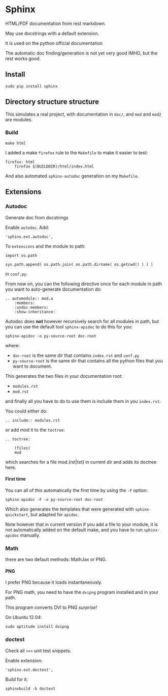 # Sphinx

HTML/PDF documentation from rest markdown.

May use docstrings with a default extension.

It is used on the python official documentation

The automatic doc finding/generation is not yet very good IMHO, but the rest works good.

## Install

    sudo pip install sphinx

## Directory structure structure

This simulates a real project, with documentation in `doc/`, and `mod` and `mod2` are modules.

### Build

    make html

I added a make `firefox` rule to the `Makefile` to make it easier to test:

    firefox: html
        firefox $(BUILDDIR)/html/index.html

And also automated `sphinx-autodoc` generation on my `Makefile`.

## Extensions

### Autodoc

Generate doc from docstrings

Enable `autodoc`. Add:

    'sphinx.ext.autodoc',

To `extensions` and the module to path:

    import os.path

    sys.path.append( os.path.join( os.path.dirname( os.getcwd() ) ) )

in `conf.py`.

From now on, you can the following directive once for each module in path you want to auto-generate documentation do:

    .. automodule:: mod.a
        :members:
        :undoc-members:
        :show-inheritance:

Autodoc does **not** however recursively search for all modules in path, but you can use the default tool `sphinx-apidoc` to do this for you:

    sphinx-apidoc -o py-source-root doc-root

where:

- `doc-root` is the same dir that contains `index.rst` and `conf.py`
- `py-source-root` is the same dir that contains all the python files that you want to document.

This generates the two files in your documentation root:

- `modules.rst`
- `mod.rst`

and finally all you have to do to use them is include them in you `index.rst`.

You could either do:

    .. include:: modules.rst

or add mod it to the `toctree`:

    .. toctree:

        (files)
        mod

which searches for a file mod.(rst|txt) in current dir and adds its doctree here.

#### First time

You can all of this automatically the first time by using the `-F` option:

    sphinx-apidoc -F -o py-source-root doc-root

Which also generates the templates that were generated with `sphinx-quickstart`, but adapted for `apidoc`.

Note however that in current version if you add a file to your module, it is not automatically added on the default make, and you have to run `sphinx-apidoc` manually.

### Math

there are two default methods: MathJax or PNG.

#### PNG

I prefer PNG because it loads instantaneously.

For PNG math, you need to have the `dvipng` program installed and in your path.

This program converts DVI to PNG *surprise!*

On Ubuntu 12.04:

    sudo aptitude install dvipng

### doctest

Check all `>>>` unit test snippets.

Enable extension:

    'sphinx.ext.doctest',

Build for it:

    sphinxbuild -b doctest
